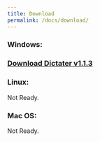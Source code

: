 ```yaml
---
title: Download
permalink: /docs/download/
---
```


### Windows:

### [Download Dictater v1.1.3](https://github.com/muhammeteminturgut/Dictater/releases/download/v1.1.3/DictaterSetup.exe)

### Linux:  
Not Ready.

### Mac OS:
Not Ready.
